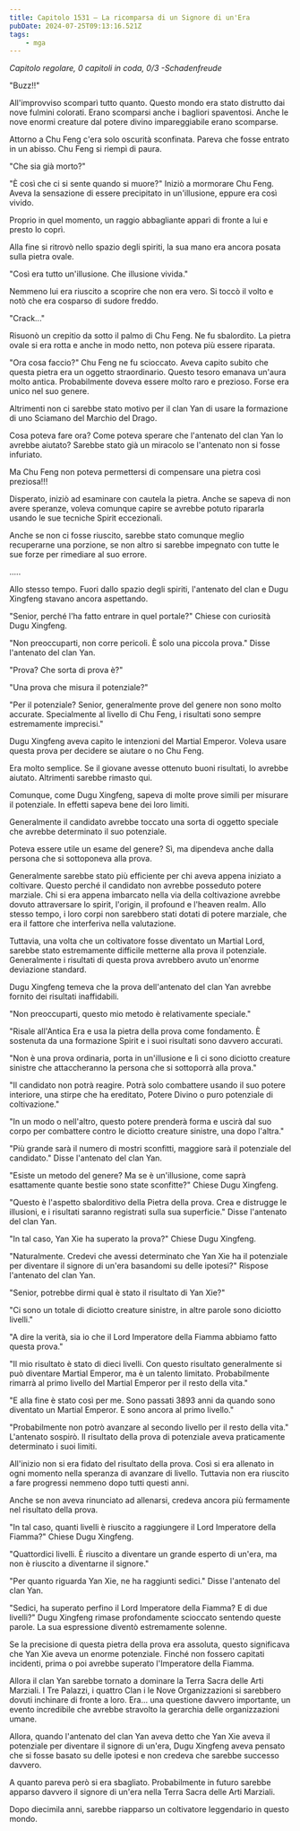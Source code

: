 ```yaml
---
title: Capitolo 1531 – La ricomparsa di un Signore di un'Era
pubDate: 2024-07-25T09:13:16.521Z
tags:
    - mga
---
```



<em>Capitolo regolare,
0 capitoli in coda, 0/3
-Schadenfreude</em>


"Buzz!!"


All'improvviso scomparì tutto quanto. Questo mondo era stato distrutto dai nove fulmini colorati. Erano scomparsi anche i bagliori spaventosi. Anche le nove enormi creature dal potere divino impareggiabile erano scomparse.


Attorno a Chu Feng c'era solo oscurità sconfinata. Pareva che fosse entrato in un abisso. Chu Feng si riempì di paura.


"Che sia già morto?"


"È così che ci si sente quando si muore?" Iniziò a mormorare Chu Feng. Aveva la sensazione di essere precipitato in un'illusione, eppure era così vivido.


Proprio in quel momento, un raggio abbagliante apparì di fronte a lui e presto lo coprì.


Alla fine si ritrovò nello spazio degli spiriti, la sua mano era ancora posata sulla pietra ovale.


"Così era tutto un'illusione. Che illusione vivida."


Nemmeno lui era riuscito a scoprire che non era vero. Si toccò il volto e notò che era cosparso di sudore freddo.


"Crack..."


Risuonò un crepitio da sotto il palmo di Chu Feng. Ne fu sbalordito. La pietra ovale si era rotta e anche in modo netto, non poteva più essere riparata.


"Ora cosa faccio?" Chu Feng ne fu scioccato. Aveva capito subito che questa pietra era un oggetto straordinario. Questo tesoro emanava un'aura molto antica. Probabilmente doveva essere molto raro e prezioso. Forse era unico nel suo genere.


Altrimenti non ci sarebbe stato motivo per il clan Yan di usare la formazione di uno Sciamano del Marchio del Drago.


Cosa poteva fare ora? Come poteva sperare che l'antenato del clan Yan lo avrebbe aiutato? Sarebbe stato già un miracolo se l'antenato non si fosse infuriato.


Ma Chu Feng non poteva permettersi di compensare una pietra così preziosa!!!


Disperato, iniziò ad esaminare con cautela la pietra. Anche se sapeva di non avere speranze, voleva comunque capire se avrebbe potuto ripararla usando le sue tecniche Spirit eccezionali.


Anche se non ci fosse riuscito, sarebbe stato comunque meglio recuperarne una porzione, se non altro si sarebbe impegnato con tutte le sue forze per rimediare al suo errore.


.....


Allo stesso tempo. Fuori dallo spazio degli spiriti, l'antenato del clan e Dugu Xingfeng stavano ancora aspettando.


"Senior, perché l'ha fatto entrare in quel portale?" Chiese con curiosità Dugu Xingfeng.


"Non preoccuparti, non corre pericoli. È solo una piccola prova." Disse l'antenato del clan Yan.


"Prova? Che sorta di prova è?"


"Una prova che misura il potenziale?"


"Per il potenziale? Senior, generalmente prove del genere non sono molto accurate. Specialmente al livello di Chu Feng, i risultati sono sempre estremamente imprecisi."


Dugu Xingfeng aveva capito le intenzioni del Martial Emperor. Voleva usare questa prova per decidere se aiutare o no Chu Feng.


Era molto semplice. Se il giovane avesse ottenuto buoni risultati, lo avrebbe aiutato. Altrimenti sarebbe rimasto qui.


Comunque, come Dugu Xingfeng, sapeva di molte prove simili per misurare il potenziale. In effetti sapeva bene dei loro limiti.


Generalmente il candidato avrebbe toccato una sorta di oggetto speciale che avrebbe determinato il suo potenziale.


Poteva essere utile un esame del genere? Sì, ma dipendeva anche dalla persona che si sottoponeva alla prova.


Generalmente sarebbe stato più efficiente per chi aveva appena iniziato a coltivare. Questo perché il candidato non avrebbe posseduto potere marziale. Chi si era appena imbarcato nella via della coltivazione avrebbe dovuto attraversare lo spirit, l'origin, il profound e l'heaven realm. Allo stesso tempo, i loro corpi non sarebbero stati dotati di potere marziale, che era il fattore che interferiva nella valutazione.


Tuttavia, una volta che un coltivatore fosse diventato un Martial Lord, sarebbe stato estremamente difficile metterne alla prova il potenziale. Generalmente i risultati di questa prova avrebbero avuto un'enorme deviazione standard.


Dugu Xingfeng temeva che la prova dell'antenato del clan Yan avrebbe fornito dei risultati inaffidabili.


"Non preoccuparti, questo mio metodo è relativamente speciale."


"Risale all'Antica Era e usa la pietra della prova come fondamento. È sostenuta da una formazione Spirit e i suoi risultati sono davvero accurati.


"Non è una prova ordinaria, porta in un'illusione e lì ci sono diciotto creature sinistre che attaccheranno la persona che si sottoporrà alla prova."


"Il candidato non potrà reagire. Potrà solo combattere usando il suo potere interiore, una stirpe che ha ereditato, Potere Divino o puro potenziale di coltivazione."


"In un modo o nell'altro, questo potere prenderà forma e uscirà dal suo corpo per combattere contro le diciotto creature sinistre, una dopo l'altra."


"Più grande sarà il numero di mostri sconfitti, maggiore sarà il potenziale del candidato." Disse l'antenato del clan Yan.


"Esiste un metodo del genere? Ma se è un'illusione, come saprà esattamente quante bestie sono state sconfitte?" Chiese Dugu Xingfeng.


"Questo è l'aspetto sbalorditivo della Pietra della prova. Crea e distrugge le illusioni, e i risultati saranno registrati sulla sua superficie." Disse l'antenato del clan Yan.


"In tal caso, Yan Xie ha superato la prova?" Chiese Dugu Xingfeng.


"Naturalmente. Credevi che avessi determinato che Yan Xie ha il potenziale per diventare il signore di un'era basandomi su delle ipotesi?" Rispose l'antenato del clan Yan.


"Senior, potrebbe dirmi qual è stato il risultato di Yan Xie?"


"Ci sono un totale di diciotto creature sinistre, in altre parole sono diciotto livelli."


"A dire la verità, sia io che il Lord Imperatore della Fiamma abbiamo fatto questa prova."


"Il mio risultato è stato di dieci livelli. Con questo risultato generalmente si può diventare Martial Emperor, ma è un talento limitato. Probabilmente rimarrà al primo livello del Martial Emperor per il resto della vita."


"E alla fine è stato così per me. Sono passati 3893 anni da quando sono diventato un Martial Emperor. E sono ancora al primo livello."


"Probabilmente non potrò avanzare al secondo livello per il resto della vita." L'antenato sospirò. Il risultato della prova di potenziale aveva praticamente determinato i suoi limiti.


All'inizio non si era fidato del risultato della prova. Così si era allenato in ogni momento nella speranza di avanzare di livello. Tuttavia non era riuscito a fare progressi nemmeno dopo tutti questi anni.


Anche se non aveva rinunciato ad allenarsi, credeva ancora più fermamente nel risultato della prova.


"In tal caso, quanti livelli è riuscito a raggiungere il Lord Imperatore della Fiamma?" Chiese Dugu Xingfeng.


"Quattordici livelli. È riuscito a diventare un grande esperto di un'era, ma non è riuscito a diventarne il signore."


"Per quanto riguarda Yan Xie, ne ha raggiunti sedici." Disse l'antenato del clan Yan.


"Sedici, ha superato perfino il Lord Imperatore della Fiamma? E di due livelli?" Dugu Xingfeng rimase profondamente scioccato sentendo queste parole. La sua espressione diventò estremamente solenne.


Se la precisione di questa pietra della prova era assoluta, questo significava che Yan Xie aveva un enorme potenziale. Finché non fossero capitati incidenti, prima o poi avrebbe superato l'Imperatore della Fiamma.


Allora il clan Yan sarebbe tornato a dominare la Terra Sacra delle Arti Marziali. I Tre Palazzi, i quattro Clan i le Nove Organizzazioni si sarebbero dovuti inchinare di fronte a loro. Era... una questione davvero importante, un evento incredibile che avrebbe stravolto la gerarchia delle organizzazioni umane.


Allora, quando l'antenato del clan Yan aveva detto che Yan Xie aveva il potenziale per diventare il signore di un'era, Dugu Xingfeng aveva pensato che si fosse basato su delle ipotesi e non credeva che sarebbe successo davvero.


A quanto pareva però si era sbagliato. Probabilmente in futuro sarebbe apparso davvero il signore di un'era nella Terra Sacra delle Arti Marziali.


Dopo diecimila anni, sarebbe riapparso un coltivatore leggendario in questo mondo.
                                


                        




